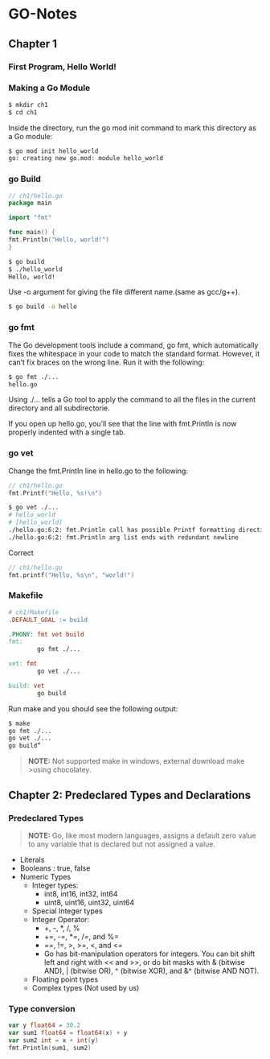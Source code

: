# GO-Notes

## Chapter 1

### First Program, Hello World!

### Making a Go Module

```bash
$ mkdir ch1
$ cd ch1
```

Inside the directory, run the go mod init command to mark this directory as a Go module:

```bash
$ go mod init hello_world
go: creating new go.mod: module hello_world
```

### go Build

```Go
// ch1/hello.go
package main

import "fmt"

func main() {
fmt.Println("Hello, world!")
}
```

```bash
$ go build
$ ./hello_world
Hello, world!
```
Use -o argument for giving the file different name.(same as gcc/g++).
```bash
$ go build -o hello
```

### go fmt

The Go development tools include a command, go fmt, which automatically fixes the whitespace in your code to match the standard format. However, it can’t fix braces on the wrong line. Run it with the following:

```bash
$ go fmt ./...
hello.go
```
Using ./... tells a Go tool to apply the command to all the files in the current directory and all subdirectorie.

If you open up hello.go, you’ll see that the line with fmt.Println is now properly indented with a single tab.

### go vet

Change the fmt.Println line in hello.go to the following:
```go
// ch1/hello.go
fmt.Printf("Hello, %s!\n")
```

```bash
$ go vet ./...
# hello_world
# [hello_world]
./hello.go:6:2: fmt.Println call has possible Printf formatting directive %s
./hello.go:6:2: fmt.Println arg list ends with redundant newline
```
Correct
```go
// ch1/hello.go
fmt.printf("Hello, %s\n", "world!")
```

### Makefile

```Makefile
# ch1/Makefile
.DEFAULT_GOAL := build

.PHONY: fmt vet build
fmt:
		go fmt ./...

vet: fmt
		go vet ./...

build: vet
		go build
```

Run make and you should see the following output:
```bash
$ make
go fmt ./...
go vet ./...
go build”
```
>**NOTE:** Not supported make in windows, external download make >using chocolatey.

## Chapter 2: Predeclared Types and Declarations

### Predeclared Types

>**NOTE:** Go, like most modern languages, assigns a default zero value to any variable that is declared but not assigned a value.

* Literals
* Booleans : true, false
* Numeric Types
    - Integer types: 
        * int8, int16, int32, int64
        * uint8, uint16, uint32, uint64
    - Special Integer types
    - Integer Operator:
        * +, -, *, /, %
        * +=, -=, *=, /=, and %=
        * ==, !=, >, >=, <, and <=
        * Go has bit-manipulation operators for integers. You can bit shift left and right with << and >>, or do bit masks with & (bitwise AND), | (bitwise OR), ^ (bitwise XOR), and &^ (bitwise AND NOT).
    - Floating point types
    - Complex types (Not used by us)

### Type conversion

```go
var y float64 = 30.2
var sum1 float64 = float64(x) + y
var sum2 int = x + int(y)
fmt.Println(sum1, sum2)
```